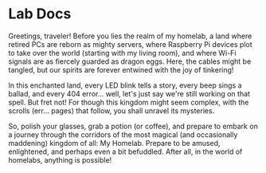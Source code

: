 # Lab Docs

Greetings, traveler! Before you lies the realm of my homelab, a land where retired PCs are reborn as mighty servers, where Raspberry Pi devices plot to take over the world (starting with my living room), and where Wi-Fi signals are as fiercely guarded as dragon eggs. Here, the cables might be tangled, but our spirits are forever entwined with the joy of tinkering!

In this enchanted land, every LED blink tells a story, every beep sings a ballad, and every 404 error... well, let's just say we're still working on that spell. But fret not! For though this kingdom might seem complex, with the scrolls (err... pages) that follow, you shall unravel its mysteries.

So, polish your glasses, grab a potion (or coffee), and prepare to embark on a journey through the corridors of the most magical (and occasionally maddening) kingdom of all: My Homelab. Prepare to be amused, enlightened, and perhaps even a bit befuddled. After all, in the world of homelabs, anything is possible!